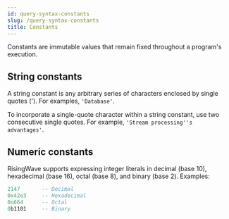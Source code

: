 ```yaml
---
id: query-syntax-constants
slug: /query-syntax-constants
title: Constants
---
```

<head>
  <link rel="canonical" href="https://docs.risingwave.com/docs/current/query-syntax-constants/" />
</head>

Constants are immutable values that remain fixed throughout a program's execution.

## String constants

A string constant is any arbitrary series of characters enclosed by single quotes ('). For examples, `'Database'`.

To incorporate a single-quote character within a string constant, use two consecutive single quotes. For example, `'Stream processing''s advantages'`. 

## Numeric constants

RisingWave supports expressing integer literals in decimal (base 10), hexadecimal (base 16), octal (base 8), and binary (base 2). Examples:

```sql
2147       -- Decimal
0x42e3     -- Hexadecimal
0o664      -- Octal
0b1101     -- Binary
```
